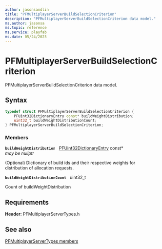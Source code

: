 ```yaml
---
author: jasonsandlin
title: "PFMultiplayerServerBuildSelectionCriterion"
description: "PFMultiplayerServerBuildSelectionCriterion data model."
ms.author: jasonsa
ms.topic: reference
ms.service: playfab
ms.date: 05/24/2023
---
```


# PFMultiplayerServerBuildSelectionCriterion  

PFMultiplayerServerBuildSelectionCriterion data model.  

## Syntax  
  
```cpp
typedef struct PFMultiplayerServerBuildSelectionCriterion {  
    PFUint32DictionaryEntry const* buildWeightDistribution;  
    uint32_t buildWeightDistributionCount;  
} PFMultiplayerServerBuildSelectionCriterion;  
```
  
### Members  
  
**`buildWeightDistribution`** &nbsp; [PFUint32DictionaryEntry](../../pftypes/structs/pfuint32dictionaryentry.md) const*  
*may be nullptr*  
  
(Optional) Dictionary of build ids and their respective weights for distribution of allocation requests.
  
**`buildWeightDistributionCount`** &nbsp; uint32_t  
  
Count of buildWeightDistribution
  
  
## Requirements  
  
**Header:** PFMultiplayerServerTypes.h
  
## See also  
[PFMultiplayerServerTypes members](../pfmultiplayerservertypes_members.md)  

  
  
